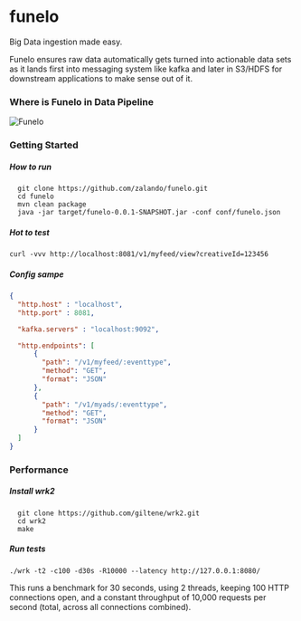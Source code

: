 # funelo
Big Data ingestion made easy.


Funelo ensures raw data automatically gets turned into actionable data sets as it lands first into messaging system like kafka and later in S3/HDFS for downstream applications to make sense out of it.

### Where is Funelo in Data Pipeline
![Funelo](https://github.com/zalando/funelo/raw/master/Funelo.png)


### Getting Started 

##### How to run
```shell
  git clone https://github.com/zalando/funelo.git
  cd funelo
  mvn clean package
  java -jar target/funelo-0.0.1-SNAPSHOT.jar -conf conf/funelo.json
```    

##### Hot to test
```shell
curl -vvv http://localhost:8081/v1/myfeed/view?creativeId=123456
```

##### Config sampe
```json
{
  "http.host" : "localhost",
  "http.port" : 8081,

  "kafka.servers" : "localhost:9092",

  "http.endpoints": [
      {
        "path": "/v1/myfeed/:eventtype",
        "method": "GET",
        "format": "JSON"
      },
      {
        "path": "/v1/myads/:eventtype",
        "method": "GET",
        "format": "JSON"
      }
  ]
}
```

### Performance 

##### Install wrk2
```shell
  git clone https://github.com/giltene/wrk2.git
  cd wrk2
  make
```

##### Run tests
```shell
./wrk -t2 -c100 -d30s -R10000 --latency http://127.0.0.1:8080/
```
This runs a benchmark for 30 seconds, using 2 threads, keeping 100 HTTP connections open, and a constant throughput of 10,000 requests per second (total, across all connections combined).
